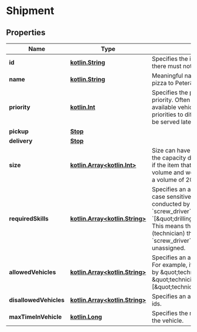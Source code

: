 # Shipment

## Properties
Name | Type | Description | Notes
------------ | ------------- | ------------- | -------------
**id** | [**kotlin.String**](.md) | Specifies the id of the shipment. Ids need to be unique so there must not be two services/shipments with the same id. | 
**name** | [**kotlin.String**](.md) | Meaningful name for shipment, e.g. \&quot;pickup and deliver pizza to Peter\&quot;. |  [optional]
**priority** | [**kotlin.Int**](.md) | Specifies the priority. Can be 1 &#x3D; high priority to 10 &#x3D; low priority. Often there are more services/shipments than the available vehicle fleet can handle. Then you could assign priorities to differentiate high priority tasks from those that can be served later or omitted at all. |  [optional]
**pickup** | [**Stop**](Stop.md) |  | 
**delivery** | [**Stop**](Stop.md) |  | 
**size** | [**kotlin.Array&lt;kotlin.Int&gt;**](.md) | Size can have multiple dimensions and should be in line with the capacity dimension array of the vehicle type. For example, if the item that needs to be delivered has two size dimension, volume and weight, then specify it as follow [ 20, 5 ] assuming a volume of 20 and a weight of 5. |  [optional]
**requiredSkills** | [**kotlin.Array&lt;kotlin.String&gt;**](.md) | Specifies an array of required skills, i.e. array of string (not case sensitive). For example, if this shipment needs to be conducted by a technician having a &#x60;drilling_machine&#x60; and a &#x60;screw_driver&#x60; then specify the array as follows: &#x60;[\&quot;drilling_machine\&quot;,\&quot;screw_driver\&quot;]&#x60;. This means that the service can only be done by a vehicle (technician) that has the skills &#x60;drilling_machine&#x60; AND &#x60;screw_driver&#x60; in its skill array. Otherwise it remains unassigned. |  [optional]
**allowedVehicles** | [**kotlin.Array&lt;kotlin.String&gt;**](.md) | Specifies an array of allowed vehicles, i.e. array of vehicle ids. For example, if this shipment can only be conducted EITHER by \&quot;technician_peter\&quot; OR \&quot;technician_stefan\&quot; specify this as follows: [\&quot;technician_peter\&quot;,\&quot;technician_stefan\&quot;]. |  [optional]
**disallowedVehicles** | [**kotlin.Array&lt;kotlin.String&gt;**](.md) | Specifies an array of disallowed vehicles, i.e. array of vehicle ids. |  [optional]
**maxTimeInVehicle** | [**kotlin.Long**](.md) | Specifies the maximum time in seconds a shipment can stay in the vehicle. |  [optional]
